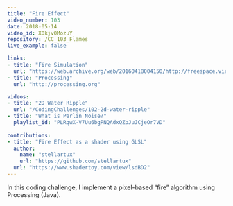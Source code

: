 ```yaml
---
title: "Fire Effect"
video_number: 103
date: 2018-05-14
video_id: X0kjv0MozuY
repository: /CC_103_Flames
live_example: false

links:
- title: "Fire Simulation"
  url: "https://web.archive.org/web/20160418004150/http://freespace.virgin.net/hugo.elias/models/m_fire.htm"
- title: "Processing"
  url: "http://processing.org"

videos:
- title: "2D Water Ripple"
  url: "/CodingChallenges/102-2d-water-ripple"
- title: "What is Perlin Noise?"
  playlist_id: "PLRqwX-V7Uu6bgPNQAdxQZpJuJCjeOr7VD"
  
contributions:
- title: "Fire Effect as a shader using GLSL"
  author:
    name: "stellartux"
    url: "https://github.com/stellartux"
  url: "https://www.shadertoy.com/view/lsdBD2"
---
```


In this coding challenge, I implement a pixel-based “fire” algorithm using Processing (Java). 
